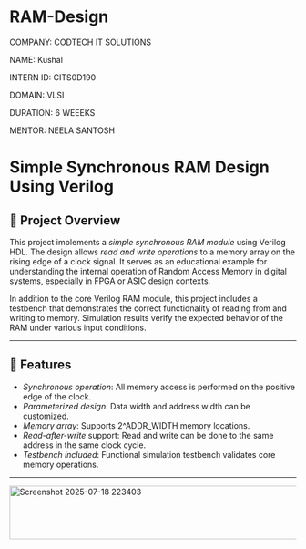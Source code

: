 # RAM-Design
COMPANY: CODTECH IT SOLUTIONS

NAME: Kushal

INTERN ID: CITS0D190

DOMAIN: VLSI

DURATION: 6 WEEEKS

MENTOR: NEELA SANTOSH
# Simple Synchronous RAM Design Using Verilog

## 📘 Project Overview

This project implements a *simple synchronous RAM module* using Verilog HDL. The design allows *read and write operations* to a memory array on the rising edge of a clock signal. It serves as an educational example for understanding the internal operation of Random Access Memory in digital systems, especially in FPGA or ASIC design contexts.

In addition to the core Verilog RAM module, this project includes a testbench that demonstrates the correct functionality of reading from and writing to memory. Simulation results verify the expected behavior of the RAM under various input conditions.

---

## 🧠 Features

- *Synchronous operation*: All memory access is performed on the positive edge of the clock.
- *Parameterized design*: Data width and address width can be customized.
- *Memory array*: Supports 2^ADDR_WIDTH memory locations.
- *Read-after-write* support: Read and write can be done to the same address in the same clock cycle.
- *Testbench included*: Functional simulation testbench validates core memory operations.

---
<img width="591" height="94" alt="Screenshot 2025-07-18 223403" src="https://github.com/user-attachments/assets/163b4bc0-1378-4e6c-b9d5-a0979ecb6784" />


